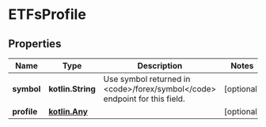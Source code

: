 
# ETFsProfile

## Properties
Name | Type | Description | Notes
------------ | ------------- | ------------- | -------------
**symbol** | **kotlin.String** | Use symbol returned in &lt;code&gt;/forex/symbol&lt;/code&gt; endpoint for this field. |  [optional]
**profile** | [**kotlin.Any**](.md) |  |  [optional]



